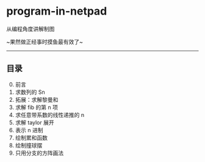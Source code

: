 # program-in-netpad

从编程角度讲解制图

~果然做正经事时摸鱼最有效了~

---

## 目录

0. 前言
5. 求数列的 Sn
2. 拓展：求解黎曼和
3. 求解 fib 的第 n 项
4. 求任意带系数的线性递推的 n
6. 求解 taylor 展开
7. 表示 n 进制
8. 绘制累和函数
9. 绘制撞球摆
10. 只用分支的方阵画法
